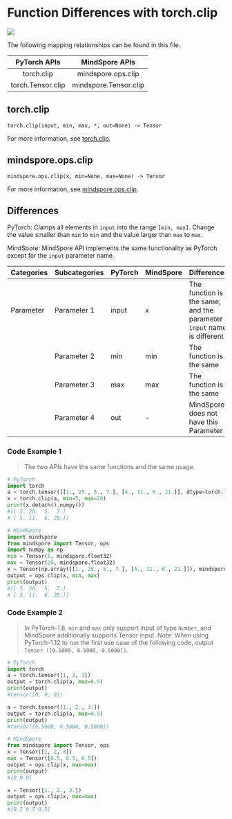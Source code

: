 # Function Differences with torch.clip

<a href="https://gitee.com/mindspore/docs/blob/master/docs/mindspore/source_en/note/api_mapping/pytorch_diff/clip.md" target="_blank"><img src="https://mindspore-website.obs.cn-north-4.myhuaweicloud.com/website-images/r2.0/resource/_static/logo_source_en.png"></a>

The following mapping relationships can be found in this file.

|     PyTorch APIs      |      MindSpore APIs       |
| :-------------------: | :-----------------------: |
|    torch.clip     |  mindspore.ops.clip   |
|  torch.Tensor.clip | mindspore.Tensor.clip |

## torch.clip

```text
torch.clip(input, min, max, *, out=None) -> Tensor
```

For more information, see [torch.clip](https://pytorch.org/docs/1.8.1/generated/torch.clip.html).

## mindspore.ops.clip

```text
mindspore.ops.clip(x, min=None, max=None) -> Tensor
```

For more information, see [mindspore.ops.clip](https://mindspore.cn/docs/en/master/api_python/ops/mindspore.ops.clip.html).

## Differences

PyTorch: Clamps all elements in `input` into the range `[min, max]`. Change the value smaller than `min` to `min` and the value larger than `max` to `max`.

MindSpore: MindSpore API implements the same functionality as PyTorch except for the `input` parameter name.

| Categories | Subcategories | PyTorch | MindSpore | Differences       |
| --- |---------------|---------| --- |-------------------------------------------------------------------|
|Parameter | Parameter 1 | input   | x | The function is the same, and the parameter `input` name is different |
| | Parameter 2   | min  | min | The function is the same          |
| | Parameter 3   | max  | max | The function is the same          |
| | Parameter 4   | out  | - | MindSpore does not have this Parameter      |

### Code Example 1

> The two APIs have the same functions and the same usage.

```python
# PyTorch
import torch
a = torch.tensor([[1., 25., 5., 7.], [4., 11., 6., 21.]], dtype=torch.float32)
x = torch.clip(a, min=5, max=20)
print(x.detach().numpy())
#[[ 5. 20.  5.  7.]
# [ 5. 11.  6. 20.]]

# MindSpore
import mindspore
from mindspore import Tensor, ops
import numpy as np
min = Tensor(5, mindspore.float32)
max = Tensor(20, mindspore.float32)
x = Tensor(np.array([[1., 25., 5., 7.], [4., 11., 6., 21.]]), mindspore.float32)
output = ops.clip(x, min, max)
print(output)
#[[ 5. 20.  5.  7.]
# [ 5. 11.  6. 20.]]
```

### Code Example 2

> In PyTorch-1.8, `min` and `max` only support input of type `Number`, and MindSpore additionally supports Tensor input. Note: When using PyTorch-1.12 to run the first use case of the following code, output `Tensor ([0.5000, 0.5000, 0.5000])`.

```python
# PyTorch
import torch
a = torch.tensor([1, 2, 3])
output = torch.clip(a, max=0.5)
print(output)
#tensor([0, 0, 0])

a = torch.tensor([1., 2., 3.])
output = torch.clip(a, max=0.5)
print(output)
#tensor([0.5000, 0.5000, 0.5000])

# MindSpore
from mindspore import Tensor, ops
x = Tensor([1, 2, 3])
max = Tensor([0.5, 0.5, 0.5])
output = ops.clip(x, max=max)
print(output)
#[0 0 0]

x = Tensor([1., 2., 3.])
output = ops.clip(x, max=max)
print(output)
#[0.5 0.5 0.5]
```
